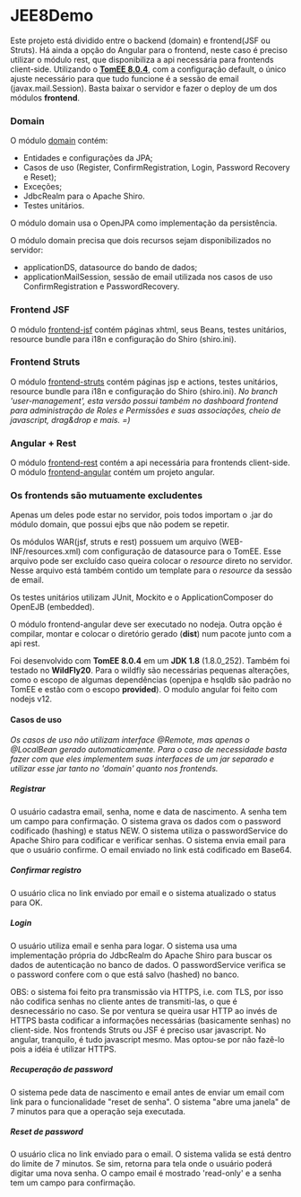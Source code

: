 # JEE8Demo

Este projeto está dividido entre o backend (domain) e frontend(JSF ou Struts). Há ainda a opção do Angular para o frontend, neste caso é preciso utilizar o módulo rest, que disponibiliza a api necessária para frontends client-side. Utilizando o <a href="https://tomee.apache.org/download-ng.html">**TomEE 8.0.4**</a>, com a configuração default, o único ajuste necessário para que tudo funcione é a sessão de email (javax.mail.Session). Basta baixar o servidor e fazer o deploy de um dos módulos **frontend**.

### Domain
O módulo <a href="https://github.com/luisfga/JEE8Demo/tree/master/domain">domain</a> contém:
- Entidades e configurações da JPA;
- Casos de uso (Register, ConfirmRegistration, Login, Password Recovery e Reset);
- Exceções;
- JdbcRealm para o Apache Shiro.
- Testes unitários.

O módulo domain usa o OpenJPA como implementação da persistência.
    
O módulo domain precisa que dois recursos sejam disponibilizados no servidor:
- applicationDS, datasource do bando de dados;
- applicationMailSession, sessão de email utilizada nos casos de uso ConfirmRegistration e PasswordRecovery.

### Frontend JSF
O módulo <a href="https://github.com/luisfga/JEE8Demo/tree/master/frontend-jsf">frontend-jsf</a> contém páginas xhtml, seus Beans, testes unitários, resource bundle para i18n e configuração do Shiro (shiro.ini).

### Frontend Struts
O módulo <a href="https://github.com/luisfga/JEE8Demo/tree/master/frontend-struts">frontend-struts</a> contém páginas jsp e actions, testes unitários, resource bundle para i18n e configuração do Shiro (shiro.ini). *No branch 'user-management', esta versão possui também no dashboard frontend para administração de Roles e Permissões e suas associações, cheio de javascript, drag&drop e mais. =)*

### Angular + Rest
O módulo <a href="https://github.com/luisfga/JEE8Demo/tree/master/frontend-rest">frontend-rest</a> contém a api necessária para frontends client-side. O módulo <a href="https://github.com/luisfga/JEE8Demo/tree/master/frontend-angular">frontend-angular</a> contém um projeto angular.

### Os frontends são mutuamente excludentes
Apenas um deles pode estar no servidor, pois todos importam o .jar do módulo domain, que possui ejbs que não podem se repetir.

Os módulos WAR(jsf, struts e rest) possuem um arquivo (WEB-INF/resources.xml) com configuração de datasource para o TomEE. Esse arquivo pode ser excluído caso queira colocar o *resource* direto no servidor. Nesse arquivo está também contido um template para o *resource* da sessão de email.

Os testes unitários utilizam JUnit, Mockito e o ApplicationComposer do OpenEJB (embedded).

O módulo frontend-angular deve ser executado no nodeja. Outra opção é compilar, montar e colocar o diretório gerado (**dist**) num pacote junto com a api rest.

Foi desenvolvido com **TomEE 8.0.4** em um **JDK 1.8** (1.8.0_252). Também foi testado no **WildFly20**. Para o wildfly são necessárias pequenas alterações, como o escopo de algumas dependências (openjpa e hsqldb são padrão no TomEE e estão com o escopo **provided**). O modulo angular foi feito com nodejs v12.

#### Casos de uso

*Os casos de uso não utilizam interface @Remote, mas apenas o @LocalBean gerado automaticamente. Para o caso de necessidade basta fazer com que eles implementem suas interfaces de um jar separado e utilizar esse jar tanto no 'domain' quanto nos frontends.*

##### Registrar
O usuário cadastra email, senha, nome e data de nascimento. A senha tem um campo para confirmação. O sistema grava os dados com o password codificado (hashing) e status NEW. O sistema utiliza o passwordService do Apache Shiro para codificar e verificar senhas. O sistema envia email para que o usuário confirme. O email enviado no link está codificado em Base64.
    
##### Confirmar registro
O usuário clica no link enviado por email e o sistema atualizado o status para OK.
    
##### Login
O usuário utiliza email e senha para logar. O sistema usa uma implementação própria do JdbcRealm do Apache Shiro para buscar os dados de autenticação no banco de dados. O passwordService verifica se o password confere com o que está salvo (hashed) no banco. 

OBS: o sistema foi feito pra transmissão via HTTPS, i.e. com TLS, por isso não codifica senhas no cliente antes de transmiti-las, o que é desnecessário no caso. Se por ventura se queira usar HTTP ao invés de HTTPS basta codificar a informações necessárias (basicamente senhas) no client-side. Nos frontends Struts ou JSF é preciso usar javascript. No angular, tranquilo, é tudo javascript mesmo. Mas optou-se por não fazê-lo pois a idéia é utilizar HTTPS.
    
##### Recuperação de password
O sistema pede data de nascimento e email antes de enviar um email com link para o funcionalidade "reset de senha". O sistema "abre uma janela" de 7 minutos para que a operação seja executada.
    
##### Reset de password
O usuário clica no link enviado para o email. O sistema valida se está dentro do limite de 7 minutos. Se sim, retorna para tela onde o usuário poderá digitar uma nova senha. O campo email é mostrado 'read-only' e a senha tem um campo para confirmação.
